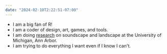 ```yaml
---
date: "2024-02-10T2:22:51-07:00"
---
```


- I am a big fan of R!
- I am a coder of design, art, games, and tools.
- I am doing [research](https://scholar.google.com/citations?hl=en&user=7gBKKAUAAAAJ) on soundscape and landscape at the University of Michigan, Ann Arbor.
- I am trying to do everything I want even if I know I can't.  


